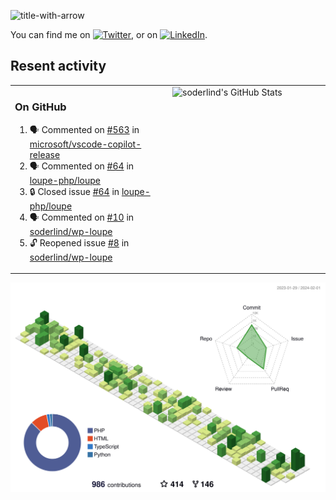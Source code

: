 
![title-with-arrow](https://github.com/soderlind/soderlind/assets/1649452/0f685042-97c3-46ba-b290-804d07f05370)


<!-- Actual text -->
You can find me on [![Twitter][1.2]][1], or on [![LinkedIn][2.2]][2].

<!-- Icons -->

[1.2]: http://i.imgur.com/wWzX9uB.png (twitter icon without padding)
[2.2]: https://raw.githubusercontent.com/MartinHeinz/MartinHeinz/master/linkedin-3-16.png (LinkedIn icon without padding)

<!-- Links to your social media accounts -->

[1]: https://twitter.com/soderlind
[2]: https://www.linkedin.com/in/soderlind/

## Resent activity

<table width="100%" border="0"><tr><td width="49%">

### On GitHub

<!--START_SECTION:activity-->
1. 🗣 Commented on [#563](https://github.com/microsoft/vscode-copilot-release/issues/563#issuecomment-1921324806) in [microsoft/vscode-copilot-release](https://github.com/microsoft/vscode-copilot-release)
2. 🗣 Commented on [#64](https://github.com/loupe-php/loupe/issues/64#issuecomment-1915561158) in [loupe-php/loupe](https://github.com/loupe-php/loupe)
3. 🔒 Closed issue [#64](https://github.com/loupe-php/loupe/issues/64) in [loupe-php/loupe](https://github.com/loupe-php/loupe)
4. 🗣 Commented on [#10](https://github.com/soderlind/wp-loupe/issues/10#issuecomment-1914590722) in [soderlind/wp-loupe](https://github.com/soderlind/wp-loupe)
5. 🔓 Reopened issue [#8](https://github.com/soderlind/wp-loupe/issues/8) in [soderlind/wp-loupe](https://github.com/soderlind/wp-loupe)
<!--END_SECTION:activity-->
  </td>
<td width="49%" valign="top">
  <img   alt="soderlind's GitHub Stats" src="https://awesome-github-stats.azurewebsites.net/user-stats/soderlind?cardType=level-alternate&Title=FFFFFF&Border=FFFFFF" />
</td></tr></table>


![](./profile-3d-contrib/profile-green-animate.svg)


